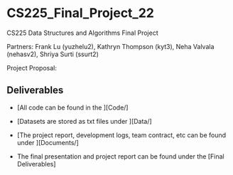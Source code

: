 # CS225_Final_Project_22
CS225 Data Structures and Algorithms Final Project 

Partners:
Frank Lu (yuzhelu2),
Kathryn Thompson (kyt3),
Neha Valvala (nehasv2),
Shriya Surti (ssurt2)

Project Proposal:

Deliverables
------------

+ [All code can be found in the ][Code/]

+ [Datasets are stored as txt files under ][Data/]

+ [The project report, development logs, team contract, etc can be found under ][Documents/]

+ The final presentation and project report can be found under the [Final Deliverables\]

